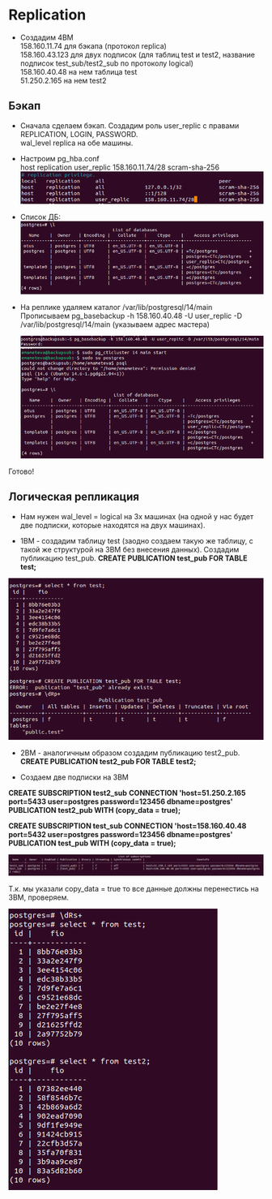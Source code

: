 # Replication
* Создадим 4ВМ  
158.160.11.74 для бэкапа (протокол replica)  
158.160.43.123 для двух подписок (для таблиц test и test2, название подписок test_sub/test2_sub по протоколу logical)  
158.160.40.48 на нем таблица test  
51.250.2.165 на нем test2  

## Бэкап
* Сначала сделаем бэкап. Создадим роль user_replic с правами REPLICATION, LOGIN, PASSWORD.  
wal_level replica на обе машины.  
* Настроим pg_hba.conf  
host    replication     user_replic     158.160.11.74/28        scram-sha-256
![описание](Screenshot_1.png)  

* Список ДБ:  
![описание](Screenshot_2.png)

* На реплике удаляем каталог /var/lib/postgresql/14/main  
Прописываем pg_basebackup -h 158.160.40.48 -U user_replic -D /var/lib/postgresql/14/main (указываем адрес мастера)

  ![описание](Screenshot_3.png)  
  ![описание](Screenshot_4.png)  

Готово!

## Логическая репликация

* Нам нужен wal_level = logical на 3х машинах (на одной у нас будет две подписки, которые находятся на двух машинах).

* 1ВМ - создадим таблицу test (заодно создаем такую же таблицу, с такой же структурой на 3ВМ без внесения данных). Создадим публикацию test_pub.
**CREATE PUBLICATION test_pub FOR TABLE test;**

![описание](Screenshot_5.png)  

* 2ВМ - аналогичным образом создадим публикацию test2_pub.
**CREATE PUBLICATION test2_pub FOR TABLE test2;**

* Создаем две подписки на 3ВМ  

**CREATE SUBSCRIPTION test2_sub**
**CONNECTION 'host=51.250.2.165 port=5433 user=postgres password=123456 dbname=postgres'** 
**PUBLICATION test2_pub WITH (copy_data = true);**

**CREATE SUBSCRIPTION test_sub 
CONNECTION 'host=158.160.40.48 port=5432 user=postgres password=123456 dbname=postgres' 
PUBLICATION test_pub WITH (copy_data = true);**

![описание](Screenshot_8.png) 

Т.к. мы указали copy_data = true то все данные должны перенестись на 3ВМ, проверяем.

![описание](Screenshot_9.png) 



